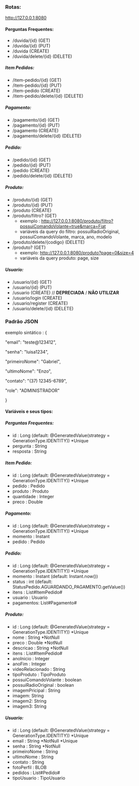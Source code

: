 ### Rotas:
http://127.0.0.1:8080
#### Perguntas Frequentes:
+  /duvida/{id} (GET)
+  /duvida/{id} (PUT)
+  /duvida (CREATE)
+  /duvida/delete/{id} (DELETE)
##### Item Pedidos:
+  /item-pedido/{id} (GET)
+  /item-pedido/{id} (PUT)
+  /item-pedido (CREATE)
+  /item-pedido/delete/{id} (DELETE)
##### Pagamento:
+  /pagamento/{id} (GET)
+  /pagamento/{id} (PUT)
+  /pagamento (CREATE)
+  /pagamento/delete/{id} (DELETE)
##### Pedido:
+  /pedido/{id} (GET)
+  /pedido/{id} (PUT)
+  /pedido (CREATE)
+  /pedido/delete/{id} (DELETE)
##### Produto:
+  /produto/{id} (GET)
+  /produto/{id} (PUT)
+  /produto (CREATE)
+  /produto/filtro? (GET)
    + exemplo : http://127.0.0.1:8080/produto/filtro?possuiComandoVolante=true&marca=Fiat
    + variáveis da query do filtro: possuiRadioOriginal, possuiComandoVolante, marca, ano, modelo
+  /produto/delete/{codigo} (DELETE)
+  /produto? (GET)
    + exemplo: http://127.0.0.1:8080/produto?page=0&size=4
    + variáveis da query produto: page, size
 
##### Usuario:
+  /usuario/{id} (GET)
+  /usuario/{id} (PUT)
+  /usuario (CREATE) // **DEPRECIADA** / **NÃO UTILIZAR**
+  /usuario/login (CREATE)
+  /usuario/register (CREATE)
+  /usuario/delete/{id} (DELETE)


### Padrão JSON
exemplo sintático : {

  "email": "teste@123412",
  
  "senha": "luisa1234",
  
  "primeiroNome": "Gabriel",
  
  "ultimoNome": "Enzo",
  
  "contato": "(37) 12345-6789",
  
  "role": "ADMINISTRADOR"
  
}
#### Variáveis e seus tipos:
##### Perguntas Frequentes:
+ id : Long (default: @GeneratedValue(strategy = GenerationType.IDENTITY)) *Unique
+ pergunta : String
+ resposta : String

##### Item Pedido:
+ id : Long (default: @GeneratedValue(strategy = GenerationType.IDENTITY)) *Unique
+ pedido : Pedido
+ produto : Produto
+ quantidade : Integer
+ preco : Double

##### Pagamento:
+ id : Long (default: @GeneratedValue(strategy = GenerationType.IDENTITY)) *Unique
+ momento : Instant
+ pedido : Pedido

##### Pedido:
+ id : Long (default: @GeneratedValue(strategy = GenerationType.IDENTITY)) *Unique
+ momento : Instant (default: Instant.now()) 
+ status : int (default: StatusPedido.AGUARDANDO_PAGAMENTO.getValue())
+ itens : List#ItemPedido#
+ usuario : Usuario
+ pagamentos: List#Pagamento#

##### Produto:
+ id : Long (default: @GeneratedValue(strategy = GenerationType.IDENTITY)) *Unique
+ nome : String *NotNull
+ preco : Double *NotNull
+ descricao : String *NotNull
+ itens : List#ItemPedido#
+ anoInicio : Integer
+ anoFim : Integer
+ videoRelacionado : String
+ tipoProduto : TipoProduto
+ possuiComandoVolante : boolean
+ possuiRadioOriginal : boolean
+ imagemPricipal : String
+ imagem: String
+ imagem2: String
+ imagem3: String

##### Usuario: 
+ id : Long (default: @GeneratedValue(strategy = GenerationType.IDENTITY)) *Unique
+ email : String  *NotNull *Unique
+ senha : String  *NotNull
+ primeiroNome : String
+ ultimoNome : String
+ contato : String
+ fotoPerfil : BLOB
+ pedidos : List#Pedido#
+ tipoUsuario : TipoUsuario

